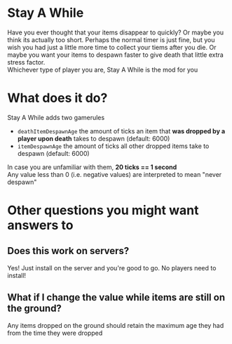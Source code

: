 # Stay A While
Have you ever thought that your items disappear to quickly? Or maybe you think its actually too short. Perhaps the normal timer is just fine, but you wish you had just a little more time to collect your tiems after you die. Or maybe you want your items to despawn faster to give death that little extra stress factor.  
Whichever type of player you are, Stay A While is the mod for you

# What does it do?
Stay A While adds two gamerules
* `deathItemDespawnAge` the amount of ticks an item that **was dropped by a player upon death** takes to despawn (default: 6000)
* `itemDespawnAge` the amount of ticks all other dropped items take to despawn (default: 6000)

In case you are unfamiliar with them, **20 ticks == 1 second**  
Any value less than 0 (i.e. negative values) are interpreted to mean "never despawn"

# Other questions you might want answers to
## Does this work on servers?
Yes! Just install on the server and you're good to go. No players need to install!

## What if I change the value while items are still on the ground?
Any items dropped on the ground should retain the maximum age they had from the time they were dropped